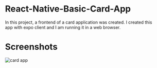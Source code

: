 # React-Native-Basic-Card-App

In this project, a frontend of a card application was created.
I created this app with expo client and I am running it in a web browser.

# Screenshots

![card app](https://user-images.githubusercontent.com/56682209/228397315-a3a963d6-0405-41a9-a441-5e81d8ee2ae1.png)
